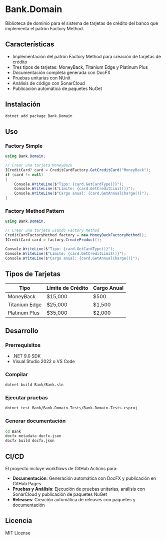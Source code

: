 # Bank.Domain

Biblioteca de dominio para el sistema de tarjetas de crédito del banco que implementa el patrón Factory Method.

## Características

- Implementación del patrón Factory Method para creación de tarjetas de crédito
- Tres tipos de tarjetas: MoneyBack, Titanium Edge y Platinum Plus
- Documentación completa generada con DocFX
- Pruebas unitarias con NUnit
- Análisis de código con SonarCloud
- Publicación automática de paquetes NuGet

## Instalación

```bash
dotnet add package Bank.Domain
```

## Uso

### Factory Simple

```csharp
using Bank.Domain;

// Crear una tarjeta MoneyBack
ICreditCard? card = CreditCardFactory.GetCreditCard("MoneyBack");
if (card != null)
{
    Console.WriteLine($"Tipo: {card.GetCardType()}");
    Console.WriteLine($"Límite: {card.GetCreditLimit()}");
    Console.WriteLine($"Cargo anual: {card.GetAnnualCharge()}");
}
```

### Factory Method Pattern

```csharp
using Bank.Domain;

// Crear una tarjeta usando Factory Method
CreditCardFactoryMethod factory = new MoneyBackFactoryMethod();
ICreditCard card = factory.CreateProduct();

Console.WriteLine($"Tipo: {card.GetCardType()}");
Console.WriteLine($"Límite: {card.GetCreditLimit()}");
Console.WriteLine($"Cargo anual: {card.GetAnnualCharge()}");
```

## Tipos de Tarjetas

| Tipo | Límite de Crédito | Cargo Anual |
|------|------------------|-------------|
| MoneyBack | $15,000 | $500 |
| Titanium Edge | $25,000 | $1,500 |
| Platinum Plus | $35,000 | $2,000 |

## Desarrollo

### Prerrequisitos

- .NET 9.0 SDK
- Visual Studio 2022 o VS Code

### Compilar

```bash
dotnet build Bank/Bank.sln
```

### Ejecutar pruebas

```bash
dotnet test Bank/Bank.Domain.Tests/Bank.Domain.Tests.csproj
```

### Generar documentación

```bash
cd Bank
docfx metadata docfx.json
docfx build docfx.json
```

## CI/CD

El proyecto incluye workflows de GitHub Actions para:

- **Documentación**: Generación automática con DocFX y publicación en GitHub Pages
- **Pruebas y Análisis**: Ejecución de pruebas unitarias, análisis con SonarCloud y publicación de paquetes NuGet
- **Releases**: Creación automática de releases con paquetes y documentación

## Licencia

MIT License